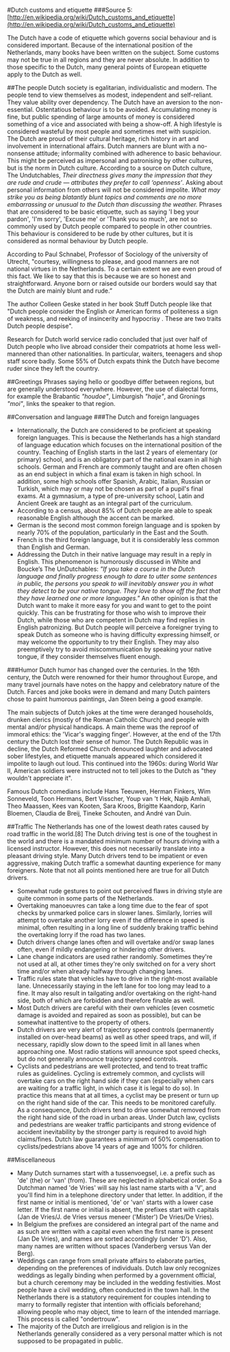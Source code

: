 #Dutch customs and etiquette
###Source 5: [http://en.wikipedia.org/wiki/Dutch_customs_and_etiquette](http://en.wikipedia.org/wiki/Dutch_customs_and_etiquette)

The Dutch have a code of etiquette which governs social behaviour and is considered important. Because of the international position of the Netherlands, many books have been written on the subject. Some customs may not be true in all regions and they are never absolute. In addition to those specific to the Dutch, many general points of European etiquette apply to the Dutch as well.

##The people
Dutch society is egalitarian, individualistic and modern. The people tend to view themselves as modest, independent and self-reliant. They value ability over dependency. The Dutch have an aversion to the non-essential. Ostentatious behaviour is to be avoided. Accumulating money is fine, but public spending of large amounts of money is considered something of a vice and associated with being a show-off. A high lifestyle is considered wasteful by most people and sometimes met with suspicion. The Dutch are proud of their cultural heritage, rich history in art and involvement in international affairs. Dutch manners are blunt with a no-nonsense attitude; informality combined with adherence to basic behaviour. This might be perceived as impersonal and patronising by other cultures, but is the norm in Dutch culture. According to a source on Dutch culture, The Undutchables, _Their directness gives many the impression that they are rude and crude — attributes they prefer to call ‘openness’_. Asking about personal information from others will not be considered impolite. _What may strike you as being blatantly blunt topics and comments are no more embarrassing or unusual to the Dutch than discussing the weather._ Phrases that are considered to be basic etiquette, such as saying 'I beg your pardon', 'I'm sorry', 'Excuse me' or 'Thank you so much', are not so commonly used by Dutch people compared to people in other countries. This behaviour is considered to be rude by other cultures, but it is considered as normal behaviour by Dutch people.

According to Paul Schnabel, Professor of Sociology of the university of Utrecht, "courtesy, willingness to please, and good manners are not national virtues in the Netherlands. To a certain extent we are even proud of this fact. We like to say that this is because we are so honest and straightforward. Anyone born or raised outside our borders would say that the Dutch are mainly blunt and rude.”

The author Colleen Geske stated in her book Stuff Dutch people like that "Dutch people consider the English or American forms of politeness a sign of weakness, and reeking of insincerity and hypocrisy . These are two traits Dutch people despise".

Research for Dutch world service radio concluded that just over half of Dutch people who live abroad consider their compatriots at home less well-mannered than other nationalities. In particular, waiters, teenagers and shop staff score badly. Some 55% of Dutch expats think the Dutch have become ruder since they left the country.

##Greetings
Phrases saying hello or goodbye differ between regions, but are generally understood everywhere. However, the use of dialectal forms, for example the Brabantic _"houdoe"_, Limburgish _"haije"_, and Gronings _"moi"_, links the speaker to that region.

##Conversation and language
###The Dutch and foreign languages

* Internationally, the Dutch are considered to be proficient at speaking foreign languages. This is because the Netherlands has a high standard of language education which focuses on the international position of the country. Teaching of English starts in the last 2 years of elementary (or primary) school, and is an obligatory part of the national exam in all high schools. German and French are commonly taught and are often chosen as an end subject in which a final exam is taken in high school. In addition, some high schools offer Spanish, Arabic, Italian, Russian or Turkish, which may or may not be chosen as part of a pupil's final exams. At a gymnasium, a type of pre-university school, Latin and Ancient Greek are taught as an integral part of the curriculum.
* According to a census, about 85% of Dutch people are able to speak reasonable English although the accent can be marked.
* German is the second most common foreign language and is spoken by nearly 70% of the population, particularly in the East and the South.
* French is the third foreign language, but it is considerably less common than English and German.
* Addressing the Dutch in their native language may result in a reply in English. This phenomenon is humorously discussed in White and Boucke’s The UnDutchables: _"If you take a course in the Dutch language and finally progress enough to dare to utter some sentences in public, the persons you speak to will inevitably answer you in what they detect to be your native tongue. They love to show off the fact that they have learned one or more languages."_ An other opinion is that the Dutch want to make it more easy for you and want to get to the point quickly. This can be frustrating for those who wish to improve their Dutch, while those who are competent in Dutch may find replies in English patronizing. But Dutch people will perceive a foreigner trying to speak Dutch as someone who is having difficulty expressing himself, or may welcome the opportunity to try their English. They may also preemptively try to avoid miscommunication by speaking your native tongue, if they consider themselves fluent enough.

###Humor
Dutch humor has changed over the centuries. In the 16th century, the Dutch were renowned for their humor throughout Europe, and many travel journals have notes on the happy and celebratory nature of the Dutch. Farces and joke books were in demand and many Dutch painters chose to paint humorous paintings, Jan Steen being a good example.

The main subjects of Dutch jokes at the time were deranged households, drunken clerics (mostly of the Roman Catholic Church) and people with mental and/or physical handicaps. A main theme was the reproof of immoral ethics: the 'Vicar's wagging finger'. However, at the end of the 17th century the Dutch lost their sense of humor. The Dutch Republic was in decline, the Dutch Reformed Church denounced laughter and advocated sober lifestyles, and etiquette manuals appeared which considered it impolite to laugh out loud. This continued into the 1960s: during World War II, American soldiers were instructed not to tell jokes to the Dutch as "they wouldn't appreciate it".

Famous Dutch comedians include Hans Teeuwen, Herman Finkers, Wim Sonneveld, Toon Hermans, Bert Visscher, Youp van 't Hek, Najib Amhali, Theo Maassen, Kees van Kooten, Sara Kroos, Brigitte Kaandorp, Karin Bloemen, Claudia de Breij, Tineke Schouten, and André van Duin.

##Traffic
The Netherlands has one of the lowest death rates caused by road traffic in the world.[8] The Dutch driving test is one of the toughest in the world and there is a mandated minimum number of hours driving with a licensed instructor. However, this does not necessarily translate into a pleasant driving style. Many Dutch drivers tend to be impatient or even aggressive, making Dutch traffic a somewhat daunting experience for many foreigners. Note that not all points mentioned here are true for all Dutch drivers.

* Somewhat rude gestures to point out perceived flaws in driving style are quite common in some parts of the Netherlands.
* Overtaking manoeuvres can take a long time due to the fear of spot checks by unmarked police cars in slower lanes. Similarly, lorries will attempt to overtake another lorry even if the difference in speed is minimal, often resulting in a long line of suddenly braking traffic behind the overtaking lorry if the road has two lanes.
* Dutch drivers change lanes often and will overtake and/or swap lanes often, even if mildly endangering or hindering other drivers.
* Lane change indicators are used rather randomly. Sometimes they're not used at all, at other times they're only switched on for a very short time and/or when already halfway through changing lanes.
* Traffic rules state that vehicles have to drive in the right-most available lane. Unnecessarily staying in the left lane for too long may lead to a fine. It may also result in tailgating and/or overtaking on the right-hand side, both of which are forbidden and therefore finable as well.
* Most Dutch drivers are careful with their own vehicles (even cosmetic damage is avoided and repaired as soon as possible), but can be somewhat inattentive to the property of others.
* Dutch drivers are very alert of trajectory speed controls (permanently installed on over-head beams) as well as other speed traps, and will, if necessary, rapidly slow down to the speed limit in all lanes when approaching one. Most radio stations will announce spot speed checks, but do not generally announce trajectory speed controls.
* Cyclists and pedestrians are well protected, and tend to treat traffic rules as guidelines. Cycling is extremely common, and cyclists will overtake cars on the right hand side if they can (especially when cars are waiting for a traffic light, in which case it is legal to do so). In practice this means that at all times, a cyclist may be present or turn up on the right hand side of the car. This needs to be monitored carefully. As a consequence, Dutch drivers tend to drive somewhat removed from the right hand side of the road in urban areas. Under Dutch law, cyclists and pedestrians are weaker traffic participants and strong evidence of accident inevitability by the stronger party is required to avoid high claims/fines. Dutch law guarantees a minimum of 50% compensation to cyclists/pedestrians above 14 years of age and 100% for children.

##Miscellaneous
* Many Dutch surnames start with a tussenvoegsel, i.e. a prefix such as 'de' (the) or 'van' (from). These are neglected in alphabetical order. So a Dutchman named 'de Vries' will say his last name starts with a 'V', and you'll find him in a telephone directory under that letter. In addition, if the first name or initial is mentioned, 'de' or 'van' starts with a lower case letter. If the first name or initial is absent, the prefixes start with capitals (Jan de Vries/J. de Vries versus meneer ('Mister') De Vries/De Vries).
* In Belgium the prefixes are considered an integral part of the name and as such are written with a capital even when the first name is present (Jan De Vries), and names are sorted accordingly (under 'D'). Also, many names are written without spaces (Vanderberg versus Van der Berg).
* Weddings can range from small private affairs to elaborate parties, depending on the preferences of individuals. Dutch law only recognizes weddings as legally binding when performed by a government official, but a church ceremony may be included in the wedding festivities. Most people have a civil wedding, often conducted in the town hall. In the Netherlands there is a statutory requirement for couples intending to marry to formally register that intention with officials beforehand; allowing people who may object, time to learn of the intended marriage. This process is called "ondertrouw".
* The majority of the Dutch are irreligious and religion is in the Netherlands generally considered as a very personal matter which is not supposed to be propagated in public.